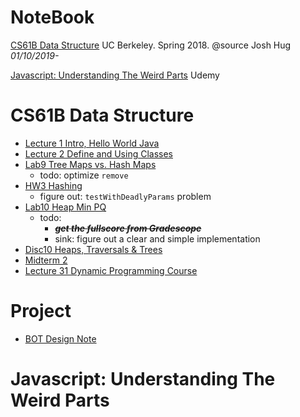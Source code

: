 # NoteBook

[CS61B Data Structure](#CS61B-data-structure) UC Berkeley. Spring 2018. @source Josh Hug _01/10/2019-_

[Javascript: Understanding The Weird Parts](#javascript-understanding-the-weird-parts) Udemy

# CS61B Data Structure
- [Lecture 1 Intro, Hello World Java](../../issues/79)
- [Lecture 2 Define and Using Classes](../../issues/80)
- [Lab9 Tree Maps vs. Hash Maps](../../issues/108)
  - todo: optimize `remove`
- [HW3 Hashing](../../issues/112)
  - figure out: `testWithDeadlyParams` problem
- [Lab10 Heap Min PQ](../../issues/114)
  - todo:
    - ~~***get the fullscore from Gradescope***~~
    - sink: figure out a clear and simple implementation
- [Disc10 Heaps, Traversals & Trees](../../issues/113)
- [Midterm 2](../../issues/115)
- [Lecture 31 Dynamic Programming Course](../../issues/119)
  
# Project
- [BOT Design Note](../../issues/87)

# Javascript: Understanding The Weird Parts
